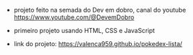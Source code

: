 - projeto feito na semada do Dev em dobro, canal do youtube https://www.youtube.com/@DevemDobro
-  primeiro projeto usando HTML, CSS e JavaScript

- link do projeto:
https://valenca959.github.io/pokedex-lista/
